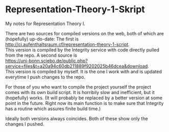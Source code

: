 # Representation-Theory-1-Skript
My notes for Representation Theory I.

There are two sources for compiled versions on the web, both of which are (hopefully) up-do-date: The first is  
http://ci.aufenthaltsraum.cf/representation-theory-1-script.  
This version is compiled by the Integrity service with code directly pulled from the repo. A second source is  
https://uni-bonn.sciebo.de/public.php?service=files&t=a20a94c60db211889f9202025b46dcea&download.  
This version is compiled by myself. It is the one I work with and is updated everytime I push changes to the repo.

For those of you who want to compile the project yourself the project comes with its own build script. It is horribily slow and inefficient, but it (hopefully) works. (It will probably be replaced by a better version at some point in the future. Right now its main function is to make sure that Integrity has a routine which assures finite build time.)

Ideally both versions always coincides. Both of these show only the changes I pushed.
